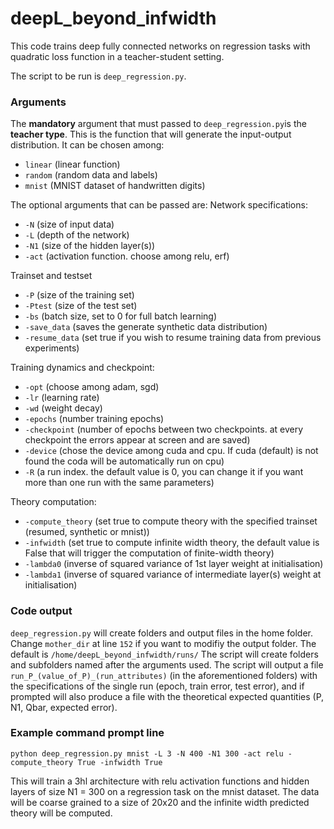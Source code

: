 # deepL_beyond_infwidth

This code trains deep fully connected networks on regression tasks with quadratic loss function in a teacher-student setting.

The script to be run is ```deep_regression.py```.  

### Arguments

The **mandatory** argument that must passed to ```deep_regression.py```is the **teacher type**. This is the function that will generate the input-output distribution. It can be chosen among: 
  - ```linear``` (linear function) 
  - ```random``` (random data and labels)
  - ```mnist``` (MNIST dataset of handwritten digits)
  

The optional arguments that can be passed are: 
  Network specifications: 
  - ```-N``` (size of input data)
  - ```-L``` (depth of the network)
  - ```-N1``` (size of the hidden layer(s)) 
  - ```-act``` (activation function. choose among relu, erf)   

  Trainset and testset
  - ```-P``` (size of the training set)
  - ```-Ptest``` (size of the test set) 
  - ```-bs``` (batch size, set to 0 for full batch learning)
  - ```-save_data``` (saves the generate synthetic data distribution) 
  - ```-resume_data``` (set true if you wish to resume training data from previous experiments)
  
  Training dynamics and checkpoint:
  - ```-opt``` (choose among adam, sgd)
  - ```-lr``` (learning rate)
  - ```-wd``` (weight decay)
  - ```-epochs``` (number training epochs)
  - ```-checkpoint``` (number of epochs between two checkpoints. at every checkpoint the errors appear at screen and are saved)
  - ```-device``` (chose the device among cuda and cpu. If cuda (default) is not found the coda will be automatically run on cpu)
  - ```-R``` (a run index. the default value is 0, you can change it if you want more than one run with the same parameters)
  
  Theory computation:
  - ```-compute_theory``` (set true to compute theory with the specified trainset (resumed, synthetic or mnist))
  - ```-infwidth``` (set true to compute infinite width theory, the default value is False that will trigger the computation of finite-width theory)
  - ```-lambda0``` (inverse of squared variance of 1st layer weight at initialisation)
  - ```-lambda1``` (inverse of squared variance of intermediate layer(s) weight at initialisation)


### Code output

```deep_regression.py``` will create folders and output files in the home folder. 
Change ```mother_dir``` at line ```152``` if you want to modifiy the output folder. The default is ```/home/deepL_beyond_infwidth/runs/``` The script will create folders and subfolders named after the arguments used.
The script will output a file ```run_P_(value_of_P)_(run_attributes)``` (in the aforementioned folders) with the specifications of the single run (epoch, train error, test error), and if prompted will also produce a file with the theoretical expected quantities (P, N1, Qbar, expected error).
 
### Example command prompt line
```
python deep_regression.py mnist -L 3 -N 400 -N1 300 -act relu -compute_theory True -infwidth True
```
This will train a 3hl architecture with relu activation functions and hidden layers of size N1 = 300 on a regression task on the mnist dataset. The data will be coarse grained to a size of 20x20 and the infinite width predicted theory will be computed.
